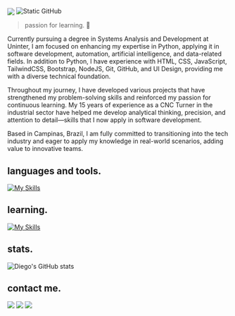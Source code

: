 <img align="center" src="https://capsule-render.vercel.app/api?type=venom&height=300&color=89E4D2&text=Hi,%20I’m%20Diego%20Espelho&fontSize=60&animation=twinkling&fontColor=5967F7&textBg=false&desc=Nice%20to%20meet%20you!&descAlign=50&descAlignY=66"/>

<img src="https://img.shields.io/static/v1?label=About&message=Diego%20Espelho&color=5967F7&labelColor=000000&style=for-the-badge&logo=GitHub" alt="Static GitHub">

> passion for learning. 🧠

Currently pursuing a degree in Systems Analysis and Development at Uninter, I am focused on enhancing my expertise in Python, applying it in software development, automation, artificial intelligence, and data-related fields. In addition to Python, I have experience with HTML, CSS, JavaScript, TailwindCSS, Bootstrap, NodeJS, Git, GitHub, and UI Design, providing me with a diverse technical foundation.

Throughout my journey, I have developed various projects that have strengthened my problem-solving skills and reinforced my passion for continuous learning. My 15 years of experience as a CNC Turner in the industrial sector have helped me develop analytical thinking, precision, and attention to detail—skills that I now apply in software development.

Based in Campinas, Brazil, I am fully committed to transitioning into the tech industry and eager to apply my knowledge in real-world scenarios, adding value to innovative teams.

## languages and tools.
[![My Skills](https://skillicons.dev/icons?i=python,html,css,js,tailwind,bootstrap,nodejs,git,github,figma)](https://skillicons.dev)

## learning.
[![My Skills](https://skillicons.dev/icons?i=python,tensorflow,pytorch)](https://skillicons.dev)

## stats.
![Diego's GitHub stats](https://github-readme-stats.vercel.app/api?username=diegoespelho\&bg_color=30,89E4D2,5967F7\&show_icons=true\&title_color=fff\&text_color=fff)

## contact me.
<a href="https://www.linkedin.com/in/diegoespelho-dev" target="_blank"><img src="https://img.shields.io/badge/-LinkedIn-5967F7?style=for-the-badge&logo=linkedin&logoColor=89E4D2" target="_blank"></a>
<a href="https://instagram.com/diegoespelho_" target="_blank"><img src="https://img.shields.io/badge/-Instagram-5967F7?style=for-the-badge&logo=instagram&logoColor=89E4D2" target="_blank"></a>
<a href="mailto:diego.espelho@gmail.com"> <img src="https://img.shields.io/badge/-Gmail-5967F7?style=for-the-badge&logo=gmail&logoColor=89E4D2" target="_blank"></a>
